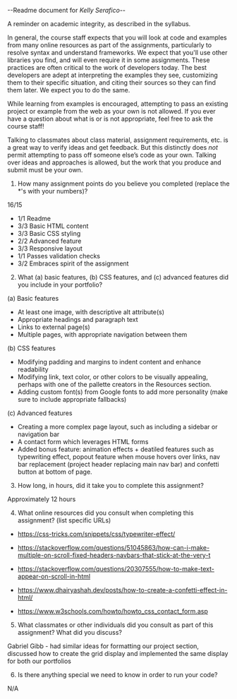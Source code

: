 --Readme document for *Kelly Serafico*--

A reminder on academic integrity, as described in the syllabus.

In general, the course staff expects that you will look at code and examples from many online resources as part of the assignments, particularly to resolve syntax and understand frameworks. We expect that you'll use other libraries you find, and will even require it in some assignments. These practices are often critical to the work of developers today. The best developers are adept at interpreting the examples they see, customizing them to their specific situation, and citing their sources so they can find them later. We expect you to do the same.

While learning from examples is encouraged, attempting to pass an existing project or example from the web as your own is not allowed. If you ever have a question about what is or is not appropriate, feel free to ask the course staff!

Talking to classmates about class material, assignment requirements, etc. is a great way to verify ideas and get feedback. But this distinctly does *not* permit attempting to pass off someone else’s code as your own. Talking over ideas and approaches is allowed, but the work that you produce and submit must be your own.

1. How many assignment points do you believe you completed (replace the *'s with your numbers)?

16/15
- 1/1 Readme
- 3/3 Basic HTML content
- 3/3 Basic CSS styling
- 2/2 Advanced feature
- 3/3 Responsive layout
- 1/1 Passes validation checks
- 3/2 Embraces spirit of the assignment

2. What (a) basic features, (b) CSS features, and (c) advanced features did you include in your portfolio?

(a) Basic features

- At least one image, with descriptive alt attribute(s)
- Appropriate headings and paragraph text
- Links to external page(s)
- Multiple pages, with appropriate navigation between them

(b) CSS features

- Modifying padding and margins to indent content and enhance readability
- Modifying link, text color, or other colors to be visually appealing, perhaps with one of the pallette creators in the Resources section.
- Adding custom font(s) from Google fonts to add more personality (make sure to include appropriate fallbacks)

(c) Advanced features

- Creating a more complex page layout, such as including a sidebar or navigation bar
- A contact form which leverages HTML forms
- Added bonus feature: animation effects + deatiled features such as typewriting effect, popout feature when mouse hovers over links, nav bar replacement (project header replacing main nav bar) and confetti button at bottom of page.

3. How long, in hours, did it take you to complete this assignment?

Approximately 12 hours

4. What online resources did you consult when completing this assignment? (list specific URLs)

- https://css-tricks.com/snippets/css/typewriter-effect/

- https://stackoverflow.com/questions/51045863/how-can-i-make-multiple-on-scroll-fixed-headers-navbars-that-stick-at-the-very-t

- https://stackoverflow.com/questions/20307555/how-to-make-text-appear-on-scroll-in-html

- https://www.dhairyashah.dev/posts/how-to-create-a-confetti-effect-in-html/

- https://www.w3schools.com/howto/howto_css_contact_form.asp

5. What classmates or other individuals did you consult as part of this assignment? What did you discuss?

Gabriel Gibb - had similar ideas for formatting our project section, discussed how to create the grid display and implemented the same display for both our portfolios

6. Is there anything special we need to know in order to run your code?
   
N/A
